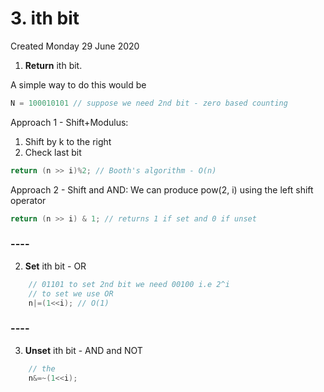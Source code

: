 # 3. ith bit
Created Monday 29 June 2020


1. **Return** ith bit.

A simple way to do this would be
```c++
N = 100010101 // suppose we need 2nd bit - zero based counting
```
Approach 1 - Shift+Modulus:

1. Shift by k to the right
2. Check last bit
```c++
return (n >> i)%2; // Booth's algorithm - O(n)
```
Approach 2 - Shift and AND:
We can produce pow(2, i) using the left shift operator
```c++
return (n >> i) & 1; // returns 1 if set and 0 if unset
```
### ----

2. **Set** ith bit - OR
```c++
	// 01101 to set 2nd bit we need 00100 i.e 2^i
	// to set we use OR
	n|=(1<<i); // O(1)
```
### ----

3. **Unset** ith bit - AND and NOT
```c++
	// the
	n&=~(1<<i);
```


